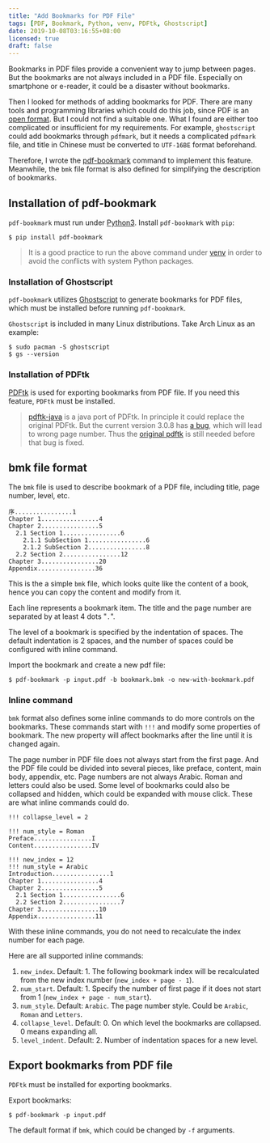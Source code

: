 ```yaml
---
title: "Add Bookmarks for PDF File"
tags: [PDF, Bookmark, Python, venv, PDFtk, Ghostscript]
date: 2019-10-08T03:16:55+08:00
licensed: true
draft: false
---
```


Bookmarks in PDF files provide a convenient way to jump between pages.
But the bookmarks are not always included in a PDF file.
Especially on smartphone or e-reader, it could be a disaster without bookmarks.

Then I looked for methods of adding bookmarks for PDF.
There are many tools and programming libraries which could do this job,
since PDF is an
[open format](http://www.adobe.com/content/dam/Adobe/en/devnet/acrobat/pdfs/pdf_reference_1-7.pdf).
But I could not find a suitable one.
What I found are either too complicated or insufficient for my
requirements.
For example, `ghostscript` could add bookmarks through `pdfmark`,
but it needs a complicated `pdfmark` file, and title in Chinese
must be converted to `UTF-16BE` format beforehand.

Therefore, I wrote the
[pdf-bookmark](https://github.com/xianghuzhao/pdf-bookmark)
command to implement this feature.
Meanwhile, the `bmk` file format is also defined for simplifying
the description of bookmarks.


## Installation of pdf-bookmark

`pdf-bookmark` must run under [Python3](https://www.python.org/).
Install `pdf-bookmark` with `pip`:

```shell
$ pip install pdf-bookmark
```

> It is a good practice to run the above command under
> [venv](https://docs.python.org/3/tutorial/venv.html)
> in order to avoid the conflicts with system Python packages.

### Installation of Ghostscript

`pdf-bookmark` utilizes [Ghostscript](https://www.ghostscript.com/)
to generate bookmarks for PDF files, which must be installed before
running `pdf-bookmark`.

`Ghostscript` is included in many Linux distributions. Take Arch Linux
as an example:

```shell
$ sudo pacman -S ghostscript
$ gs --version
```

### Installation of PDFtk

[PDFtk](https://www.pdflabs.com/tools/pdftk-server/) is used for
exporting bookmarks from PDF file. If you need this feature, `PDFtk`
must be installed.

> [pdftk-java](https://gitlab.com/pdftk-java/pdftk) is a java port of PDFtk.
> In principle it could replace the original PDFtk.
> But the current version 3.0.8 has
> [a bug](https://gitlab.com/pdftk-java/pdftk/issues/32),
> which will lead to wrong page number.
> Thus the [original pdftk](https://www.pdflabs.com/tools/pdftk-server/)
> is still needed before that bug is fixed.


## bmk file format

The `bmk` file is used to describe bookmark of a PDF file,
including title, page number, level, etc.

```
序................1
Chapter 1................4
Chapter 2................5
  2.1 Section 1................6
    2.1.1 SubSection 1................6
    2.1.2 SubSection 2................8
  2.2 Section 2................12
Chapter 3................20
Appendix................36
```

This is the a simple `bmk` file, which looks quite like the
content of a book, hence you can copy the content and modify from it.

Each line represents a bookmark item. The title and the page number are
separated by at least 4 dots "`.`".

The level of a bookmark is specified by the indentation of spaces. The
default indentation is 2 spaces, and the number of spaces could be
configured with inline command.

Import the bookmark and create a new pdf file:

```shell
$ pdf-bookmark -p input.pdf -b bookmark.bmk -o new-with-bookmark.pdf
```

### Inline command

`bmk` format also defines some inline commands to do more controls on the
bookmarks. These commands start with `!!!` and modify some properties of
bookmark. The new property will affect bookmarks after the line until it
is changed again.

The page number in PDF file does not always start from the first page.
And the PDF file could be divided into several pieces, like preface,
content, main body, appendix, etc. Page numbers are not always Arabic.
Roman and letters could also be used. Some level of bookmarks could also
be collapsed and hidden, which could be expanded with mouse click.
These are what inline commands could do.

```
!!! collapse_level = 2

!!! num_style = Roman
Preface................I
Content................IV

!!! new_index = 12
!!! num_style = Arabic
Introduction................1
Chapter 1................4
Chapter 2................5
  2.1 Section 1................6
  2.2 Section 2................7
Chapter 3................10
Appendix................11
```

With these inline commands, you do not need to recalculate the index number for each page.

Here are all supported inline commands:

1. `new_index`. Default: 1.
   The following bookmark index will be recalculated from
   the new index number (`new_index + page - 1`).
2. `num_start`. Default: 1.
   Specify the number of first page if it does not start from 1 (`new_index + page - num_start`).
3. `num_style`. Default: `Arabic`.
   The page number style. Could be `Arabic`, `Roman` and `Letters`.
4. `collapse_level`. Default: 0.
   On which level the bookmarks are collapsed. 0 means expanding all.
5. `level_indent`. Default: 2.
   Number of indentation spaces for a new level.



## Export bookmarks from PDF file

`PDFtk` must be installed for exporting bookmarks.

Export bookmarks:

```shell
$ pdf-bookmark -p input.pdf
```

The default format if `bmk`, which could be changed by `-f` arguments.

